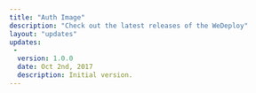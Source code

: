```yaml
---
title: "Auth Image"
description: "Check out the latest releases of the WeDeploy"
layout: "updates"
updates:
 -
  version: 1.0.0
  date: Oct 2nd, 2017
  description: Initial version.
---
```

